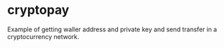 # cryptopay

Example of getting waller address and private key and send transfer in a cryptocurrency network. 